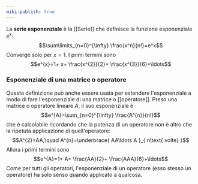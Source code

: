 ```yaml
---
wiki-publish: true
---
```

La **serie esponenziale** è la [[Serie]] che definisce la funzione esponenziale $e^{x}$:
$$\sum\limits_{n=0}^{\infty} \frac{x^n}{n!}=e^x$$
Converge solo per $x=1$. I primi termini sono
$$e^{x}=1+ x+ \frac{x^{2}}{2}+ \frac{x^{3}}{6}+\ldots$$
### Esponenziale di una matrice o operatore
Questa definizione può anche essere usata per estendere l'esponenziale a modo di fare l'esponenziale di una matrice o [[operatore]]. Preso una matrice o operatore lineare $A$, il suo esponenziale è
$$e^{A}=\sum_{n=0}^{\infty} \frac{A^{n}}{n!}$$
che è calcolabile ricordando che la potenza di un operatore non è altro che la ripetuta applicazione di quell'operatore:
$$A^{2}=AA,\quad A^{n}=\underbrace{ AA\ldots A }_{ n\text{ volte} }$$
Allora i primi termini sono
$$e^{A}=1+ A+ \frac{AA}{2}+ \frac{AAA}{6}+\ldots$$
Come per tutti gli operatori, l'esponenziale di un operatore (esso stesso un operatore) ha solo senso quando applicato a qualcosa.